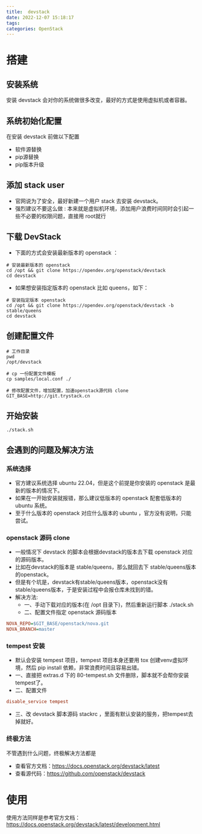 ```yaml
---
title:  devstack
date: 2022-12-07 15:18:17
tags:
categories: OpenStack
---
```


# 搭建
## 安装系统
安装 devstack 会对你的系统做很多改变，最好的方式是使用虚拟机或者容器。

## 系统初始化配置
在安装 devstack 前做以下配置
- 软件源替换
- pip源替换
- pip版本升级

## 添加 stack user
- 官网说为了安全，最好新建一个用户 stack 去安装 devstack。
- 强烈建议不要这么做 : 本来就是虚拟机环境，添加用户浪费时间同时会引起一些不必要的权限问题，直接用 root就行

## 下载 DevStack
- 下面的方式会安装最新版本的 openstack ：
```shell
# 安装最新版本的 openstack
cd /opt && git clone https://opendev.org/openstack/devstack
cd devstack
```
- 如果想安装指定版本的 openstack 比如 queens，如下：
```shell
# 安装指定版本 openstack
cd /opt && git clone https://opendev.org/openstack/devstack -b stable/queens
cd devstack
```

## 创建配置文件
```shell
# 工作目录
pwd
/opt/devstack

# cp 一份配置文件模板
cp samples/local.conf ./

# 修改配置文件，增加配置，加速openstack源代码 clone
GIT_BASE=http://git.trystack.cn
```

## 开始安装
```
./stack.sh
```

## 会遇到的问题及解决方法
### 系统选择
- 官方建议系统选择 ubuntu 22.04，但是这个前提是你安装的 openstack 是最新的版本的情况下。
- 如果在一开始安装就报错，那么建议低版本的 openstack 配套低版本的 ubuntu 系统。
- 至于什么版本的 openstack 对应什么版本的 ubuntu ，官方没有说明，只能尝试。

### openstack 源码 clone
- 一般情况下 devstack 的脚本会根据devstack的版本去下载 openstack 对应的源码版本。
- 比如在devstack的版本是 stable/queens，那么就回去下 stable/queens版本的openstack。
- 但是有个坑是，devstack有stable/queens版本，openstack没有stable/queens版本，于是安装过程中会报仓库未找到的错。
- 解决方法:
    - 一、手动下载对应的版本(在 /opt 目录下)，然后重新运行脚本 ./stack.sh
    - 二、配置文件指定 openstack 源码版本
```ini
NOVA_REPO=$GIT_BASE/openstack/nova.git
NOVA_BRANCH=master
```

### tempest 安装
- 默认会安装 tempest 项目，tempest 项目本身还要用 tox 创建venv虚拟环境，然后 pip install 依赖，非常浪费时间且容易出错。
- 一、直接把 extras.d 下的 80-tempest.sh 文件删除，脚本就不会帮你安装tempest了。
- 二、配置文件
```ini
disable_service tempest
```
- 三、改 devstack 脚本源码 stackrc ，里面有默认安装的服务，把tempest去掉就好。

### 终极方法
不管遇到什么问题，终极解决方法都是
- 查看官方文档：https://docs.openstack.org/devstack/latest
- 查看源代码：https://github.com/openstack/devstack

# 使用
使用方法同样是参考官方文档：https://docs.openstack.org/devstack/latest/development.html

